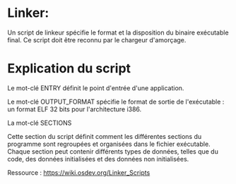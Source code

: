 # Linker:

Un script de linkeur spécifie le format et la disposition du binaire exécutable final. Ce script doit être reconnu par le chargeur d'amorçage.

# Explication du script

Le mot-clé ENTRY définit le point d'entrée d'une application.

Le mot-clé OUTPUT_FORMAT spécifie le format de sortie de l'exécutable : un format ELF 32 bits pour l'architecture i386.

La mot-clé SECTIONS

Cette section du script définit comment les différentes sections du programme sont regroupées et organisées dans le fichier exécutable. Chaque section peut contenir différents types de données, telles que du code, des données initialisées et des données non initialisées.

Ressource : https://wiki.osdev.org/Linker_Scripts